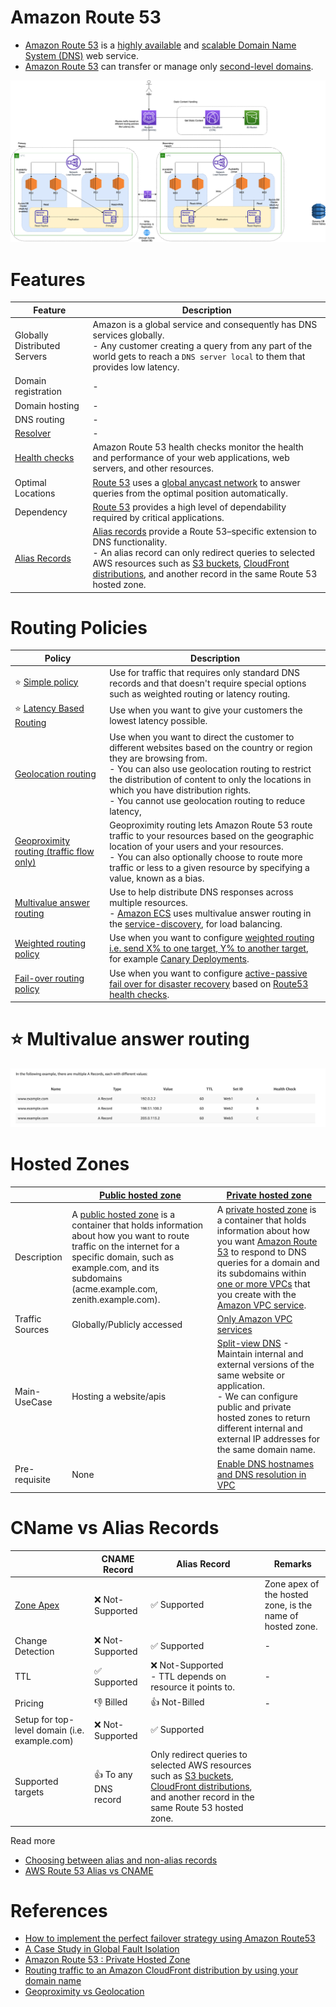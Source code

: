 
# Amazon Route 53
- [Amazon Route 53](https://docs.aws.amazon.com/Route53/latest/DeveloperGuide/Welcome.html) is a [highly available](../../../../7_PropertiesDistributedSystem/Reliability/HighAvailability.md) and [scalable Domain Name System (DNS)](https://www.cloudflare.com/learning/dns/what-is-dns/) web service. 
- [Amazon Route 53]() can transfer or manage only [second-level domains](https://developer.mozilla.org/en-US/docs/Glossary/Second-level_Domain).

![img.png](../../../../0_HLDUseCasesProblems/AWS_DesignMultiRegionActiveActiveArchitecture/AWS-Multi-Region-AZ-HA.drawio.png)

# Features

| Feature                                                                            | Description                                                                                                                                                                                                                                                                                                                                                                                                        |
|------------------------------------------------------------------------------------|--------------------------------------------------------------------------------------------------------------------------------------------------------------------------------------------------------------------------------------------------------------------------------------------------------------------------------------------------------------------------------------------------------------------|
| Globally Distributed Servers                                                       | Amazon is a global service and consequently has DNS services globally. <br/>- Any customer creating a query from any part of the world gets to reach a `DNS server local` to them that provides low latency.                                                                                                                                                                                                       |
| Domain registration                                                                | -                                                                                                                                                                                                                                                                                                                                                                                                                  |
| Domain hosting                                                                     | -                                                                                                                                                                                                                                                                                                                                                                                                                  |
| DNS routing                                                                        | -                                                                                                                                                                                                                                                                                                                                                                                                                  |
| [Resolver](Route53Resolver.md)                                                     | -                                                                                                                                                                                                                                                                                                                                                                                                                  |
| [Health checks](Route53HealthChecks.md)                                            | Amazon Route 53 health checks monitor the health and performance of your web applications, web servers, and other resources.                                                                                                                                                                                                                                                                                       |
| Optimal Locations                                                                  | [Route 53](https://docs.aws.amazon.com/Route53/latest/DeveloperGuide/Welcome.html) uses a [global anycast network](https://www.cloudflare.com/learning/cdn/glossary/anycast-network/) to answer queries from the optimal position automatically.                                                                                                                                                                   |
| Dependency                                                                         | [Route 53](https://docs.aws.amazon.com/Route53/latest/DeveloperGuide/Welcome.html) provides a high level of dependability required by critical applications.                                                                                                                                                                                                                                                       |
| [Alias Records](https://repost.aws/knowledge-center/route-53-create-alias-records) | [Alias records](https://repost.aws/knowledge-center/route-53-create-alias-records) provide a Route 53–specific extension to DNS functionality. <br/>- An alias record can only redirect queries to selected AWS resources such as [S3 buckets](../../../7_StorageServices/3_ObjectStorageS3/Bucket.md), [CloudFront distributions](../AmazonCloudFront.md), and another record in the same Route 53 hosted zone. |

# Routing Policies

| Policy                                                                                                                                 | Description                                                                                                                                                                                                                                                                                                                       |
|----------------------------------------------------------------------------------------------------------------------------------------|-----------------------------------------------------------------------------------------------------------------------------------------------------------------------------------------------------------------------------------------------------------------------------------------------------------------------------------|
| :star: [Simple policy](https://aws.amazon.com/premiumsupport/knowledge-center/multivalue-versus-simple-policies/)                      | Use for traffic that requires only standard DNS records and that doesn't require special options such as weighted routing or latency routing.                                                                                                                                                                                     |
| :star: [Latency Based Routing](https://docs.aws.amazon.com/Route53/latest/DeveloperGuide/routing-policy.html)                          | Use when you want to give your customers the lowest latency possible.                                                                                                                                                                                                                                                             |
| [Geolocation routing](https://docs.aws.amazon.com/Route53/latest/DeveloperGuide/routing-policy-geo.html)                               | Use when you want to direct the customer to different websites based on the country or region they are browsing from.<br/>- You can also use geolocation routing to restrict the distribution of content to only the locations in which you have distribution rights.<br/>- You cannot use geolocation routing to reduce latency, |
| [Geoproximity routing (traffic flow only)](https://docs.aws.amazon.com/Route53/latest/DeveloperGuide/routing-policy-geoproximity.html) | Geoproximity routing lets Amazon Route 53 route traffic to your resources based on the geographic location of your users and your resources.<br/>- You can also optionally choose to route more traffic or less to a given resource by specifying a value, known as a bias.                                                       |
| [Multivalue answer routing](https://aws.amazon.com/premiumsupport/knowledge-center/multivalue-versus-simple-policies/)                 | Use to help distribute DNS responses across multiple resources. <br/>- [Amazon ECS](../../../4_ContainerOrchestrationServices/AmazonECS/Readme.md) uses multivalue answer routing in the [service-discovery](../../../../5_MicroServicesSOA/2_ServiceRegistry&Discovery/Readme.md), for load balancing.     |
| [Weighted routing policy](https://docs.aws.amazon.com/Route53/latest/DeveloperGuide/resource-record-sets-values-weighted.html)         | Use when you want to configure [weighted routing i.e. send X% to one target, Y% to another target](https://docs.aws.amazon.com/Route53/latest/DeveloperGuide/resource-record-sets-values-weighted.html), for example [Canary Deployments](../../../../13_DevOps/DeploymentTechniques.md).   |
| [Fail-over routing policy](https://docs.aws.amazon.com/Route53/latest/DeveloperGuide/routing-policy.html)                              | Use when you want to configure [active-passive fail over for disaster recovery](../../../../7_PropertiesDistributedSystem/Reliability/HighAvailability.md#active-passive-policy) based on [Route53 health checks](Route53HealthChecks.md).                                                                             |

# :star: Multivalue answer routing

![img.png](../assets/route53-multi-value-routing.png)

# Hosted Zones

|                 | [Public hosted zone](https://docs.aws.amazon.com/Route53/latest/DeveloperGuide/AboutHZWorkingWith.html)                                                                                                                                                                                                    | [Private hosted zone](https://docs.aws.amazon.com/Route53/latest/DeveloperGuide/hosted-zones-private.html)                                                                                                                                                                                                                                                                                                     |
|-----------------|------------------------------------------------------------------------------------------------------------------------------------------------------------------------------------------------------------------------------------------------------------------------------------------------------------|----------------------------------------------------------------------------------------------------------------------------------------------------------------------------------------------------------------------------------------------------------------------------------------------------------------------------------------------------------------------------------------------------------------|
| Description     | A [public hosted zone](https://docs.aws.amazon.com/Route53/latest/DeveloperGuide/AboutHZWorkingWith.html) is a container that holds information about how you want to route traffic on the internet for a specific domain, such as example.com, and its subdomains (acme.example.com, zenith.example.com). | A [private hosted zone](https://docs.aws.amazon.com/Route53/latest/DeveloperGuide/hosted-zones-private.html) is a container that holds information about how you want [Amazon Route 53]() to respond to DNS queries for a domain and its subdomains within [one or more VPCs](../../3_NetworkFoundationsVPC/Readme.md) that you create with the [Amazon VPC service](../../3_NetworkFoundationsVPC/Readme.md). |
| Traffic Sources | Globally/Publicly accessed                                                                                                                                                                                                                                                                                 | [Only Amazon VPC services](../../3_NetworkFoundationsVPC/Readme.md)                                                                                                                                                                                                                                                                                                                                            |
| Main-UseCase    | Hosting a website/apis                                                                                                                                                                                                                                                                                     | [Split-view DNS](https://www.bogotobogo.com/DevOps/AWS/aws-Route53-DNS-Private-Hosted-Zone.php) - Maintain internal and external versions of the same website or application. <br/>- We can configure public and private hosted zones to return different internal and external IP addresses for the same domain name.                                                                                         |
| Pre-requisite   | None                                                                                                                                                                                                                                                                                                       | [Enable DNS hostnames and DNS resolution in VPC](https://docs.aws.amazon.com/vpc/latest/userguide/vpc-dns.html)                                                                                                                                                                                                                                                                                                |

# CName vs Alias Records

|                                                            | CNAME Record                 | Alias Record                                                                                                                                                                                                                             | Remarks                                                   |
|------------------------------------------------------------|------------------------------|------------------------------------------------------------------------------------------------------------------------------------------------------------------------------------------------------------------------------------------|-----------------------------------------------------------|
| [Zone Apex](https://cloudsoft.io/blog/aws-dns-domain-apex) | :x: Not-Supported            | :white_check_mark: Supported                                                                                                                                                                                                             | Zone apex of the hosted zone, is the name of hosted zone. |
| Change Detection                                           | :x: Not-Supported            | :white_check_mark: Supported                                                                                                                                                                                                             | -                                                         |
| TTL                                                        | :white_check_mark: Supported | :x: Not-Supported<br/>- TTL depends on resource it points to.                                                                                                                                                                            | -                                                         |
| Pricing                                                    | :-1: Billed                  | :+1: Not-Billed                                                                                                                                                                                                                          | -                                                         |
| Setup for top-level domain (i.e. example.com)              | :x: Not-Supported            | :white_check_mark: Supported                                                                                                                                                                                                             |                                                           |
| Supported targets                                          | :+1: To any DNS record       | Only redirect queries to selected AWS resources such as [S3 buckets](../../../7_StorageServices/3_ObjectStorageS3/Bucket.md), [CloudFront distributions](../AmazonCloudFront.md), and another record in the same Route 53 hosted zone. |                                                           |
Read more
- [Choosing between alias and non-alias records](https://docs.aws.amazon.com/Route53/latest/DeveloperGuide/resource-record-sets-choosing-alias-non-alias.html)
- [AWS Route 53 Alias vs CNAME](https://jayendrapatil.com/aws-route-53-alias-vs-cname/)

# References
- [How to implement the perfect failover strategy using Amazon Route53](https://medium.com/dazn-tech/how-to-implement-the-perfect-failover-strategy-using-amazon-route53-1cc4b19fa9c7)
- [A Case Study in Global Fault Isolation](https://aws.amazon.com/blogs/architecture/a-case-study-in-global-fault-isolation/) 
- [Amazon Route 53 : Private Hosted Zone](https://www.bogotobogo.com/DevOps/AWS/aws-Route53-DNS-Private-Hosted-Zone.php)
- [Routing traffic to an Amazon CloudFront distribution by using your domain name](https://docs.aws.amazon.com/Route53/latest/DeveloperGuide/routing-to-cloudfront-distribution.html)
- [Geoproximity vs Geolocation](https://www.abstractapi.com/guides/geoproximity-vs-geolocation)